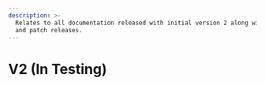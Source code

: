 ```yaml
---
description: >-
  Relates to all documentation released with initial version 2 along with minor
  and patch releases.
---
```


# V2 (In Testing)

